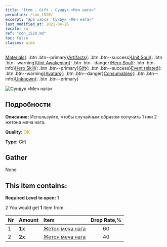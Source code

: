 ```yaml
---
title: "Item - Gift - Сундук «Меч нага»"
permalink: /con_1520/
excerpt: "Эра хаоса  Сундук «Меч нага»"
last_modified_at: 2021-04-26
locale: ru
ref: "con_1520.md"
toc: false
classes: wide
---
```

 [Materials](/ItemsRU/){: .btn .btn--primary}[Artifacts](/ItemsRU/Artifacts/){: .btn .btn--success}[Unit Soul](/ItemsRU/UnitSoul/){: .btn .btn--warning}[Unit Awakening](/ItemsRU/UnitAwakening/){: .btn .btn--danger}[Hero Soul](/ItemsRU/HeroSoul/){: .btn .btn--info}[Hero Skill](/ItemsRU/HeroSkill/){: .btn .btn--primary}[Gift](/ItemsRU/Gift/){: .btn .btn--success}[Event related](/ItemsRU/Events/){: .btn .btn--warning}[Avatars](/ItemsRU/Avatars/){: .btn .btn--danger}[Consumables](/ItemsRU/Consumables/){: .btn .btn--info}[Unknown](/ItemsRU/Unknown/){: .btn .btn--primary}

 ![Сундук «Меч нага»](/images/t/i_907134.png)

## Подробности
 **Описание:** Используйте, чтобы случайным образом получить 1 или 2 жетона меча нага.

 **Quality:** <span style="color: #FF8C00">OK</span>

 **Type:** Gift

## Gather

  None

## This item contains:

 **Required Level to open:** 1

 2 You would get **1** item  from:

  | Nr | Amount |     Item    | Drop Rate,% |
  |:---|:-------|:------------|:---------:|
  | 1 |  **1x** | [Жетон меча нага](/ItemsRU/con_987/) | 60 | 
  | 2 |  **2x** | [Жетон меча нага](/ItemsRU/con_987/) | 40 | 
